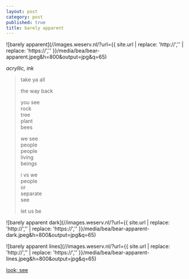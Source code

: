 ```yaml
---
layout: post
category: post
published: true
title: barely apparent
---
```

![barely apparent](//images.weserv.nl/?url={{ site.url | replace: 'http://','' | replace: 'https://','' }}/media/bea/bear-apparent.jpeg&h=800&output=jpg&q=65)
<!--more-->
<span class='date fr'>*acryllic, ink*</span><br>
  
  
>take ya all  
>  
>the way back  
>
>you see  
rock  
tree  
plant  
bees  
>
>we see  
people  
people  
living  
beings  
>
>i vs we  
people  
or  
separate  
see  
>
>let us be  
   
   
![barely apparent dark](//images.weserv.nl/?url={{ site.url | replace: 'http://','' | replace: 'https://','' }}/media/bea/bear-apparent-dark.jpeg&h=800&output=jpg&q=65)
  
![barely apparent lines](//images.weserv.nl/?url={{ site.url | replace: 'http://','' | replace: 'https://','' }}/media/bea/bear-apparent-lines.jpeg&h=800&output=jpg&q=65)
  
  
[look; see](http://www.scottkilts.com/post/2020/03/23/look-see/)
